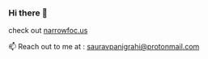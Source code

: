 ### Hi there 👋

check out [narrowfoc.us](https://www.narrowfoc.us) 

📫 Reach out to me at : sauravpanigrahi@protonmail.com
